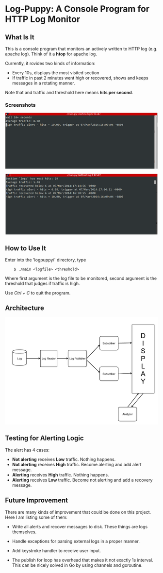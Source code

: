 Log-Puppy: A Console Program for HTTP Log Monitor
======

What Is It
------
This is a console program that monitors an actively written to HTTP log (e.g. apache log). Think of it a **htop** for apache log.

Currently, it rovides two kinds of information:

* Every 10s, displays the most visited section
* If traffic in past 2 minutes went high or recovered, shows and keeps messages in a rotating manner.

Note that and traffic and threshold here means **hits per second**.

### Screenshots

![enter image description here][1]

![enter image description here][2]

How to Use It
------
Enter into the 'logpuppy/' directory, type
        
        $ ./main <logfile> <threshold>
        
Where first argument is the log file to be monitored, second argument is the threshold that judges if traffic is high.

Use *Ctrl + C* to quit the program.

Architecture
------
![enter image description here][3]


Testing for Alerting Logic
------

The alert has 4 cases:

* **Not alerting** receives **Low** traffic. Nothing happens.
* **Not alerting** receives **High** traffic. Become alerting and add alert message.
* **Alerting** receives **High** traffic. Nothing happens.
* **Alerting** receives **Low** traffic. Become not alerting and add a recovery message.

Future Improvement
------
There are many kinds of improvement that could be done on this project. Here I am listing some of them:

* Write all alerts and recover messages to disk. These things are logs themselves.
* Handle exceptions for parsing external logs in a proper manner.
* Add keystroke handler to receive user input.
* The publish for loop has overhead that makes it not exactly 1s interval. This can be nicely solved in Go by using channels and goroutine.


  [1]: pictures/Selection_001.png
  [2]: pictures/Selection_002.png
  [3]: pictures/arch.png
